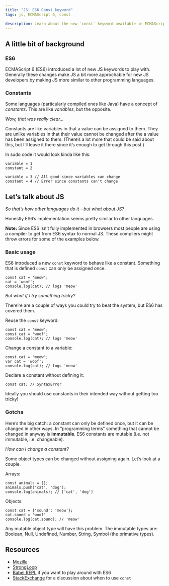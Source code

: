 ```yaml
---
title: "JS: ES6 Const keyword"
tags: js, ECMAScript 6, const

description: Learn about the new `const` keyword available in ECMAScript 6
---
```


## A little bit of background

### ES6

ECMAScript 6 (ES6) introduced a lot of new JS keywords to play with. Generally these changes make JS a bit more approchable for new JS developers by making JS more similar to other programming languages.

### Constants

Some languages (particularly compiled ones like Java) have a concept of *constants*. This are like *variables*, but the opposite.

*Wow, that was really clear...*

Constants are like variables in that a value can be assigned to them. They are unlike variables in that their value cannot be changed after the a value has been assigned to them. (There’s a lot more that could be said about this, but I’ll leave it there since it’s enough to get through this post.)

In sudo code it would look kinda like this:

```
variable = 1
constant = 2

variable = 3 // All good since variables can change
constant = 4 // Error since constants can't change
```

## Let’s talk about JS

*So that’s how other languages do it - but what about JS?*

Honestly ES6’s implementation seems pretty similar to other languages.

**Note:** Since ES6 isn’t fully implemented in browsers most people are using a compiler to get from ES6 syntax to normal JS. These compilers might throw errors for some of the examples below.

### Basic usage

ES6 introduced a new `const` keyword to behave like a constant. Something that is defined `const` can only be assigned once.

```
const cat = 'meow';
cat = 'woof';
console.log(cat); // logs 'meow'
```



*But what if I try something tricky?*

There’re are a couple of ways you could try to beat the system, but ES6 has covered them.

Reuse the `const` keyword:

```
const cat = 'meow';
const cat = 'woof';
console.log(cat); // logs 'meow'
```

Change a constant to a variable:

```
const cat = 'meow';
var cat = 'woof';
console.log(cat); // logs 'meow'
```

Declare a constant without defining it:

```
const cat; // SyntaxError
```

Ideally you should use constants in their intended way without getting too tricky!

### Gotcha

Here’s the big catch: a constant can only be defined once, but it can be changed in other ways. In “programming terms” something that cannot be changed in anyway is **immutable**. ES6 constants are mutable (i.e. not immutable, i.e. changeable).

*How can I change a constant?*

Some object types can be changed without assigning again. Let’s look at a couple.

Arrays:

```
const animals = [];
animals.push('cat', 'dog');
console.log(animals); // ['cat', 'dog']
```

Objects:

```
const cat = {'sound': 'meow'};
cat.sound = 'woof'
console.log(cat.sound); // 'meow'
```

Any mutable object type will have this problem. The immutable types are: Boolean, Null, Undefined, Number, String, Symbol (the primative types).

## Resources

* [Mozilla](https://developer.mozilla.org/en-US/docs/Web/JavaScript/Reference/Statements/const)
* [StrongLoop](https://strongloop.com/strongblog/es6-variable-declarations/)
* [Babel REPL](https://babeljs.io/repl/) if you want to play around with ES6
* [StackExchange](http://programmers.stackexchange.com/questions/278652/how-much-should-i-be-using-let-vs-const-in-es6) for a discussion about when to use `const`